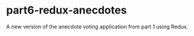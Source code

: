 # part6-redux-anecdotes
 A new version of the anecdote voting application from part 1 using Redux. 
